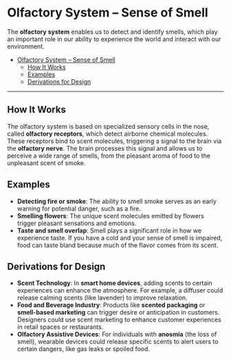 # Olfactory System – Sense of Smell

The **olfactory system** enables us to detect and identify smells, which play an important role in our ability to experience the world and interact with our environment.

- [Olfactory System – Sense of Smell](#olfactory-system--sense-of-smell)
  - [How It Works](#how-it-works)
  - [Examples](#examples)
  - [Derivations for Design](#derivations-for-design)

---

## How It Works

The olfactory system is based on specialized sensory cells in the nose, called **olfactory receptors**, which detect airborne chemical molecules. These receptors bind to scent molecules, triggering a signal to the brain via the **olfactory nerve**. The brain processes this signal and allows us to perceive a wide range of smells, from the pleasant aroma of food to the unpleasant scent of smoke.

## Examples

- **Detecting fire or smoke**: The ability to smell smoke serves as an early warning for potential danger, such as a fire.
- **Smelling flowers**: The unique scent molecules emitted by flowers trigger pleasant sensations and emotions.
- **Taste and smell overlap**: Smell plays a significant role in how we experience taste. If you have a cold and your sense of smell is impaired, food can taste bland because much of the flavor comes from its scent.

## Derivations for Design

- **Scent Technology**: In **smart home devices**, adding scents to certain experiences can enhance the atmosphere. For example, a diffuser could release calming scents (like lavender) to improve relaxation.
- **Food and Beverage Industry**: Products like **scented packaging** or **smell-based marketing** can trigger desire or anticipation in customers. Designers could use scent marketing to enhance customer experiences in retail spaces or restaurants.
- **Olfactory Assistive Devices**: For individuals with **anosmia** (the loss of smell), wearable devices could release specific scents to alert users to certain dangers, like gas leaks or spoiled food.